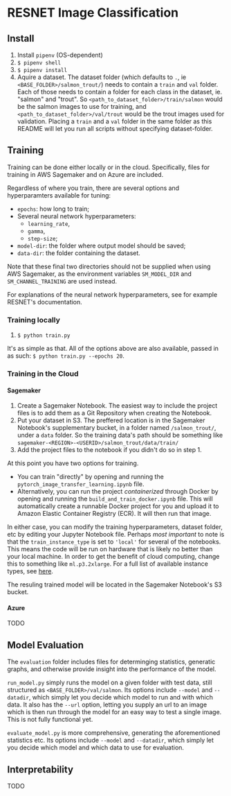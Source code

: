 # RESNET Image Classification

## Install

1. Install `pipenv` (OS-dependent)
2. `$ pipenv shell`
3. `$ pipenv install`
4. Aquire a dataset. The dataset folder (which defaults to `.`, ie `<BASE_FOLDER>/salmon_trout/`) needs to contain a `train` and `val` folder. Each of those needs to contain a folder for each class in the dataset, ie. "salmon" and "trout". So `<path_to_dataset_folder>/train/salmon` would be the salmon images to use for training, and `<path_to_dataset_folder>/val/trout` would be the trout images used for validation. Placing a `train` and a `val` folder in the same folder as this README will let you run all scripts without specifying dataset-folder.

## Training

Training can be done either locally or in the cloud. Specifically, files for training in AWS Sagemaker and on Azure are included.

Regardless of where you train, there are several options and hyperparamters available for tuning:

- `epochs`: how long to train;
- Several neural network hyperparameters:
  - `learning_rate`,
  - `gamma`,
  - `step-size`;
- `model-dir`: the folder where output model should be saved;
- `data-dir`: the folder containing the dataset.

Note that these final two directories should not be supplied when using AWS Sagemaker, as the environment variables `SM_MODEL_DIR` and `SM_CHANNEL_TRAINING` are used instead.

For explanations of the neural network hyperparameters, see for example RESNET's documentation.

### Training locally

1. `$ python train.py`

It's as simple as that. All of the options above are also available, passed in as such:
`$ python train.py --epochs 20`.

### Training in the Cloud

#### Sagemaker

1. Create a Sagemaker Notebook. The easiest way to include the project files is to add them as a Git Repository when creating the Notebook.
1. Put your dataset in S3. The preffered location is in the Sagemaker Notebook's supplementary bucket, in a folder named `/salmon_trout/`, under a `data` folder. So the training data's path should be something like `sagemaker-<REGION>-<USERID>/salmon_trout/data/train/`
1. Add the project files to the notebook if you didn't do so in step 1.

At this point you have two options for training.

- You can train "directly" by opening and running the `pytorch_image_transfer_learning.ipynb` file.
- Alternatively, you can run the project _containerized_ through Docker by opening and running the `build_and_train_docker.ipynb` file. This will automatically create a runnable Docker project for you and upload it to Amazon Elastic Container Registry (ECR). It will then run that image.

In either case, you can modify the training hyperparameters, dataset folder, etc by editing your Jupyter Notebook file. Perhaps _most important_ to note is that the `train_instance_type` is set to `'local'` for several of the notebooks. This means the code will be run on hardware that is likely no better than your local machine. In order to get the benefit of cloud computing, change this to something like `ml.p3.2xlarge`. For a full list of available instance types, see [here](https://aws.amazon.com/sagemaker/pricing/).

The resuling trained model will be located in the Sagemaker Notebook's S3 bucket.

#### Azure

TODO

## Model Evaluation

The `evaluation` folder includes files for determinging statistics, generatic graphs, and otherwise provide insight into the performance of the model.

`run_model.py` simply runs the model on a given folder with test data, still structured as `<BASE_FOLDER>/val/salmon`. Its options include `--model` and `--datadir`, which simply let you decide which model to run and with which data. It also has the `--url` option, letting you supply an url to an image which is then run through the model for an easy way to test a single image. This is not fully functional yet.

`evaluate_model.py` is more comprehensive, generating the aforementioned statistics etc. Its options include `--model` and `--datadir`, which simply let you decide which model and which data to use for evaluation.

## Interpretability

TODO
